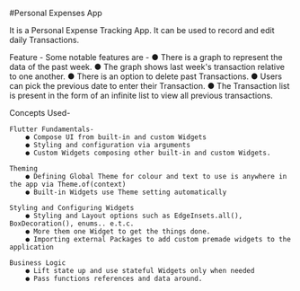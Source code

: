 #Personal Expenses App 

It is a Personal Expense Tracking App. It can be used to record and edit daily Transactions.

Feature - Some notable features are -
    ● There is a graph to represent the data of the past week.
    ● The graph shows last week's transaction relative to one another.
    ● There is an option to delete past Transactions.
    ● Users can pick the previous date to enter their Transaction.
    ● The Transaction list is present in the form of an infinite list to view all previous transactions.


Concepts Used-

    Flutter Fundamentals-
        ● Compose UI from built-in and custom Widgets
        ● Styling and configuration via arguments
        ● Custom Widgets composing other built-in and custom Widgets.

    Theming
        ● Defining Global Theme for colour and text to use is anywhere in the app via Theme.of(context)
        ● Built-in Widgets use Theme setting automatically

    Styling and Configuring Widgets
        ● Styling and Layout options such as EdgeInsets.all(), BoxDecoration(), enums.. e.t.c.
        ● More them one Widget to get the things done.
        ● Importing external Packages to add custom premade widgets to the application

    Business Logic
        ● Lift state up and use stateful Widgets only when needed
        ● Pass functions references and data around.
